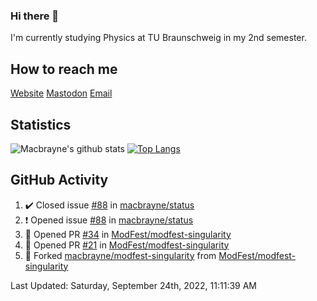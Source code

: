 ### Hi there 👋
I'm currently studying Physics at TU Braunschweig in my 2nd semester.

## How to reach me
[Website](https://florentin-schleuss.de)
[Mastodon](https://norden.social/@florentin)
[Email](mailto:hello@macbrayne.de)

## Statistics
![Macbrayne's github stats](https://github-readme-stats.vercel.app/api?username=macbrayne&count_private=true&show_icons=true&hide_rank=true&custom_title=macbrayne's%20GitHub%20Stats)
[![Top Langs](https://github-readme-stats.vercel.app/api/top-langs/?username=macbrayne&exclude_repo=liftron&layout=compact)](https://github.com/anuraghazra/github-readme-stats)
## GitHub Activity

<!--RECENT_ACTIVITY:start-->
1. ✔️ Closed issue [#88](https://github.com/macbrayne/status/issues/88) in [macbrayne/status](https://github.com/macbrayne/status)
2. ❗️ Opened issue [#88](https://github.com/macbrayne/status/issues/88) in [macbrayne/status](https://github.com/macbrayne/status)
3. 💪 Opened PR [#34](https://github.com/ModFest/modfest-singularity/pull/34) in [ModFest/modfest-singularity](https://github.com/ModFest/modfest-singularity)
4. 💪 Opened PR [#21](https://github.com/ModFest/modfest-singularity/pull/21) in [ModFest/modfest-singularity](https://github.com/ModFest/modfest-singularity)
5. 🔱 Forked [macbrayne/modfest-singularity](https://github.com/macbrayne/modfest-singularity) from [ModFest/modfest-singularity](https://github.com/ModFest/modfest-singularity)
<!--RECENT_ACTIVITY:end-->

<!--RECENT_ACTIVITY:last_update-->
Last Updated: Saturday, September 24th, 2022, 11:11:39 AM
<!--RECENT_ACTIVITY:last_update_end-->


<!--
**macbrayne/macbrayne** is a ✨ _special_ ✨ repository because its `README.md` (this file) appears on your GitHub profile.

Here are some ideas to get you started:

- 🔭 I’m currently working on ...
- 🌱 I’m currently learning ...
- 👯 I’m looking to collaborate on ...
- 🤔 I’m looking for help with ...
- 💬 Ask me about ...
- 📫 How to reach me: ...
- 😄 Pronouns: ...
- ⚡ Fun fact: ...
-->
